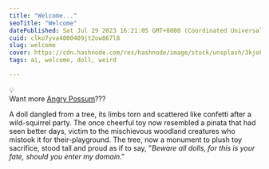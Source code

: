 ```yaml
---
title: "Welcome..."
seoTitle: "Welcome"
datePublished: Sat Jul 29 2023 16:21:05 GMT+0000 (Coordinated Universal Time)
cuid: clko7yva4000409jt2ow867l8
slug: welcome
cover: https://cdn.hashnode.com/res/hashnode/image/stock/unsplash/3kjoFplwhvk/upload/1f2df0989915ec41175a8db932cc9a93.jpeg
tags: ai, welcome, doll, weird

---
```


<div data-node-type="callout">
<div data-node-type="callout-emoji">💡</div>
<div data-node-type="callout-text">Want more <a target="_blank" rel="noopener noreferrer nofollow" href="http://angry-possum.com/" style="pointer-events: none">Angry Possum</a>???</div>
</div>

A doll dangled from a tree, its limbs torn and scattered like confetti after a wild-squirrel party. The once cheerful toy now resembled a pinata that had seen better days, victim to the mischievous woodland creatures who mistook it for their-playground. The tree, now a monument to plush toy sacrifice, stood tall and proud as if to say, "*Beware all dolls, for this is your fate, should you enter my domain*."